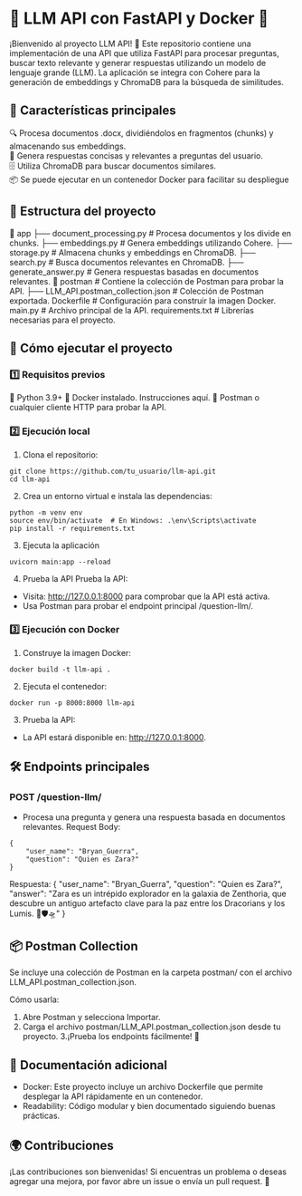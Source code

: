 # 🚀 LLM API con FastAPI y Docker 🌟
¡Bienvenido al proyecto LLM API! 🎉 Este repositorio contiene una implementación de una API que utiliza FastAPI para procesar preguntas, buscar texto relevante y generar respuestas utilizando un modelo de lenguaje grande (LLM). La aplicación se integra con Cohere para la generación de embeddings y ChromaDB para la búsqueda de similitudes.


## 🌟 Características principales
🔍 Procesa documentos .docx, dividiéndolos en fragmentos (chunks) y almacenando sus embeddings.  
🤖 Genera respuestas concisas y relevantes a preguntas del usuario.  
🗄️ Utiliza ChromaDB para buscar documentos similares.  
📦 Se puede ejecutar en un contenedor Docker para facilitar su despliegue


## 📂 Estructura del proyecto
📁 app
├── document_processing.py  # Procesa documentos y los divide en chunks.
├── embeddings.py           # Genera embeddings utilizando Cohere.
├── storage.py              # Almacena chunks y embeddings en ChromaDB.
├── search.py               # Busca documentos relevantes en ChromaDB.
├── generate_answer.py      # Genera respuestas basadas en documentos relevantes.
📁 postman                  # Contiene la colección de Postman para probar la API.
├── LLM_API.postman_collection.json  # Colección de Postman exportada.
Dockerfile                  # Configuración para construir la imagen Docker.
main.py                     # Archivo principal de la API.
requirements.txt            # Librerías necesarias para el proyecto.

## 🚀 Cómo ejecutar el proyecto
### 1️⃣ Requisitos previos
🐍 Python 3.9+
🐳 Docker instalado. Instrucciones aquí.
🧪 Postman o cualquier cliente HTTP para probar la API.

### 2️⃣ Ejecución local
1. Clona el repositorio:
```console
git clone https://github.com/tu_usuario/llm-api.git
cd llm-api
```
2. Crea un entorno virtual e instala las dependencias:
```console
python -m venv env
source env/bin/activate  # En Windows: .\env\Scripts\activate
pip install -r requirements.txt
```
3. Ejecuta la aplicación
```console
uvicorn main:app --reload
```
4. Prueba la API
Prueba la API:
- Visita: http://127.0.0.1:8000 para comprobar que la API está activa.
- Usa Postman para probar el endpoint principal /question-llm/.
### 3️⃣ Ejecución con Docker
1. Construye la imagen Docker:
```console
docker build -t llm-api .
```
2. Ejecuta el contenedor:
```console
docker run -p 8000:8000 llm-api
```
3. Prueba la API:
- La API estará disponible en: http://127.0.0.1:8000.


## 🛠️ Endpoints principales
### POST /question-llm/
- Procesa una pregunta y genera una respuesta basada en documentos relevantes.
Request Body:
```console
{
    "user_name": "Bryan_Guerra",
    "question": "Quien es Zara?"
}
```
Respuesta:
{
    "user_name": "Bryan_Guerra",
    "question": "Quien es Zara?",
    "answer": "Zara es un intrépido explorador en la galaxia de Zenthoria, que descubre un antiguo artefacto clave para la paz entre los Dracorians y los Lumis. 🌌️🛡️🛸"
}


## 📦 Postman Collection
Se incluye una colección de Postman en la carpeta postman/ con el archivo LLM_API.postman_collection.json.

Cómo usarla:
1. Abre Postman y selecciona Importar.
2. Carga el archivo postman/LLM_API.postman_collection.json desde tu proyecto.
3.¡Prueba los endpoints fácilmente! 🎉

## 📖 Documentación adicional
- Docker: Este proyecto incluye un archivo Dockerfile que permite desplegar la API rápidamente en un contenedor.
- Readability: Código modular y bien documentado siguiendo buenas prácticas.

## 🌍 Contribuciones
¡Las contribuciones son bienvenidas! Si encuentras un problema o deseas agregar una mejora, por favor abre un issue o envía un pull request. 🙌